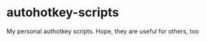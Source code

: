 autohotkey-scripts
==================

My personal authotkey scripts. Hope, they are useful for others, too
